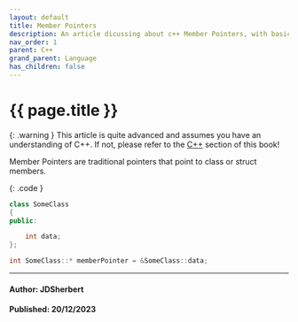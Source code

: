 ```yaml
---
layout: default
title: Member Pointers
description: An article dicussing about c++ Member Pointers, with basic examples.
nav_order: 1
parent: C++
grand_parent: Language
has_children: false
---
```


{{ page.title }}
======================

{: .warning } 
This article is quite advanced and assumes you have an understanding of C++.
If not, please refer to the [C++](/docs/Language/C++/C++.html) section of this book!

Member Pointers are traditional pointers that point to class or struct members.

{: .code }
```cpp
class SomeClass 
{
public:

    int data;
};

int SomeClass::* memberPointer = &SomeClass::data;

```

---

#### Author: JDSherbert
#### Published: 20/12/2023